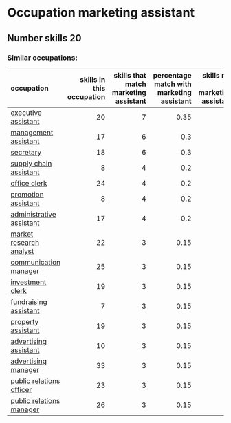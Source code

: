 # Occupation marketing assistant
## Number skills 20
### Similar occupations:
| occupation                                              |   skills in this occupation |   skills that match marketing assistant |   percentage match with marketing assistant |   skills not in marketing assistant |
|:--------------------------------------------------------|----------------------------:|----------------------------------------:|--------------------------------------------:|------------------------------------:|
| [executive assistant](executive_assistant.md)           |                          20 |                                       7 |                                        0.35 |                                  13 |
| [management assistant](management_assistant.md)         |                          17 |                                       6 |                                        0.3  |                                  11 |
| [secretary](secretary.md)                               |                          18 |                                       6 |                                        0.3  |                                  12 |
| [supply chain assistant](supply_chain_assistant.md)     |                           8 |                                       4 |                                        0.2  |                                   4 |
| [office clerk](office_clerk.md)                         |                          24 |                                       4 |                                        0.2  |                                  20 |
| [promotion assistant](promotion_assistant.md)           |                           8 |                                       4 |                                        0.2  |                                   4 |
| [administrative assistant](administrative_assistant.md) |                          17 |                                       4 |                                        0.2  |                                  13 |
| [market research analyst](market_research_analyst.md)   |                          22 |                                       3 |                                        0.15 |                                  19 |
| [communication manager](communication_manager.md)       |                          25 |                                       3 |                                        0.15 |                                  22 |
| [investment clerk](investment_clerk.md)                 |                          19 |                                       3 |                                        0.15 |                                  16 |
| [fundraising assistant](fundraising_assistant.md)       |                           7 |                                       3 |                                        0.15 |                                   4 |
| [property assistant](property_assistant.md)             |                          19 |                                       3 |                                        0.15 |                                  16 |
| [advertising assistant](advertising_assistant.md)       |                          10 |                                       3 |                                        0.15 |                                   7 |
| [advertising manager](advertising_manager.md)           |                          33 |                                       3 |                                        0.15 |                                  30 |
| [public relations officer](public_relations_officer.md) |                          23 |                                       3 |                                        0.15 |                                  20 |
| [public relations manager](public_relations_manager.md) |                          26 |                                       3 |                                        0.15 |                                  23 |
